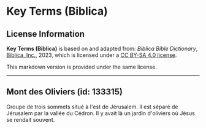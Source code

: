 # Key Terms (Biblica)

## License Information

**Key Terms (Biblica)** is based on and adapted from: _Biblica Bible Dictionary_, [Biblica, Inc.](https://www.biblica.com/), 2023, which is licensed under a [CC BY-SA 4.0 license](https://creativecommons.org/licenses/by-sa/4.0/legalcode.en).

This markdown version is provided under the same license.



--------------------------------

## Mont des Oliviers (id: 133315)

Groupe de trois sommets situé à l'est de Jérusalem. Il est séparé de Jérusalem par la vallée du Cédron. Il y avait là un jardin d'oliviers où Jésus se rendait souvent.


